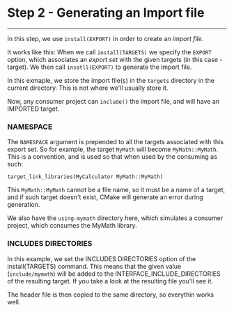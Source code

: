 
# Step 2 - Generating an Import file
---
In this step, we use `install(EXPORT)` in order to create an _import file_.

It works like this: When we call `install(TARGETS)` we specify the `EXPORT` option, which
associates an _export set_ with the given targets (in this case - target). We then call `insatll(EXPORT)`
to generate the import file. 

In this exmaple, we store the import file(s) in the `targets` directory in the current directory. This is not where we'll usually store it.

Now, any consumer project can `include()` the import file, and will have an IMPORTED target.

### NAMESPACE
The `NAMESPACE` argument is prepended to all the targets associated with this export set. So 
for example, the target `MyMath` will become `MyMath::MyMath`.
This is a convention, and is used so that when used by the consuming as such:
```
target_link_libraries(MyCalculator MyMath::MyMath)
```
This `MyMath::MyMath` cannot be a file name, so it must be a name of a target, and if such target doesn't exist, CMake
will generate an error during generation.


We also have the `using-mymath` directory here, which simulates a consumer project, which consumes the MyMath library.

### INCLUDES DIRECTORIES
In this example, we set the INCLUDES DIRECTORIES option of the install(TARGETS) command. This means that the given value (`include/mymath`) will be added to the INTERFACE_INCLUDE_DIRECTORIES of the resulting target. If you take a look at the resulting file you'll see it.

The header file is then copied to the same directory, so everythin works well.